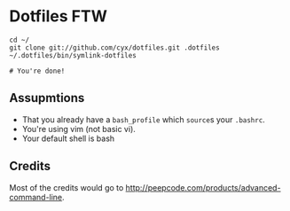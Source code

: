 Dotfiles FTW
============

    cd ~/
    git clone git://github.com/cyx/dotfiles.git .dotfiles
    ~/.dotfiles/bin/symlink-dotfiles

    # You're done!

Assupmtions
-----------

- That you already have a `bash_profile` which `source`s
  your `.bashrc`.
- You're using vim (not basic vi).
- Your default shell is bash

Credits
-------

Most of the credits would go to http://peepcode.com/products/advanced-command-line.
